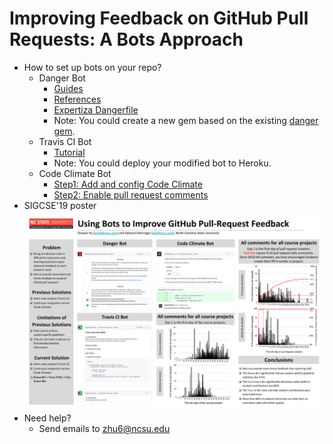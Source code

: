 # Improving Feedback on GitHub Pull Requests: A Bots Approach
- How to set up bots on your repo?
  - Danger Bot
    - [Guides](https://danger.systems/guides/getting_started.html)
    - [References](https://danger.systems/reference.html)
    - [Expertiza Dangerfile](https://github.com/expertiza/expertiza/blob/master/Dangerfile)
    - Note: You could create a new gem based on the existing [danger gem](https://github.com/danger/danger).
  - Travis CI Bot
    - [Tutorial](https://github.com/bluzi/travis-buddy/blob/master/README.md)
    - Note: You could deploy your modified bot to Heroku.
  - Code Climate Bot
    - [Step1: Add and config Code Climate](https://docs.codeclimate.com/docs)
    - [Step2: Enable pull request comments](https://docs.codeclimate.com/docs/github-pull-requests)
- SIGCSE'19 poster
![poster](https://raw.githubusercontent.com/Winbobob/Improving-Feedback-on-GitHub-Pull-Requests-A-Bots-Approach/master/SIGCSE'19%20poster%20-%20new.png)
- Need help?
  - Send emails to zhu6@ncsu.edu
